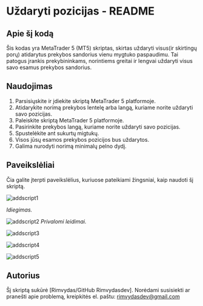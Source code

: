 # Uždaryti pozicijas - README

## Apie šį kodą

Šis kodas yra MetaTrader 5 (MT5) skriptas, skirtas uždaryti visus(ir skirtingų porų) atidarytus prekybos sandorius vienu mygtuko paspaudimu. Tai patogus įrankis prekybininkams, norintiems greitai ir lengvai uždaryti visus savo esamus prekybos sandorius.

## Naudojimas

1. Parsisiųskite ir įdiekite skriptą MetaTrader 5 platformoje.
2. Atidarykite norimą prekybos lentelę arba langą, kuriame norite uždaryti savo pozicijas.
3. Paleiskite skriptą MetaTrader 5 platformoje.
4. Pasirinkite prekybos langą, kuriame norite uždaryti savo pozicijas.
5. Spustelėkite ant sukurtų migtukų.
6. Visos jūsų esamos prekybos pozicijos bus uždarytos.
7. Galima nurodyti norimą minimalų pelno dydį.

## Paveikslėliai

Čia galite įterpti paveikslėlius, kuriuose pateikiami žingsniai, kaip naudoti šį skriptą.

![addscript1](https://github.com/Rimvydasdev/ClosePositions/assets/119669569/2aa6bd06-97e5-4c9a-b452-2b7673a9e2b5)

*Idiegimas.*

![addscript2](https://github.com/Rimvydasdev/ClosePositions/assets/119669569/607e3c63-f087-40e9-bdf1-3157c3cb89ff)
*Privalomi leidimai.*

![addscript3](https://github.com/Rimvydasdev/ClosePositions/assets/119669569/e78faac4-ca24-47c7-815a-602399b0e765)

![addscript4](https://github.com/Rimvydasdev/ClosePositions/assets/119669569/acefac6e-7634-48e7-b0db-f90453813f91)

![addscript5](https://github.com/Rimvydasdev/ClosePositions/assets/119669569/5877b88d-d753-4565-b341-01435c72d556)


## Autorius

Šį skriptą sukūrė [Rimvydas/GitHub Rimvydasdev]. Norėdami susisiekti ar pranešti apie problemą, kreipkitės el. paštu: rimvydasdev@gmail.com

